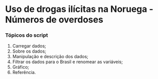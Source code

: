 # Uso de drogas ilícitas na Noruega - Números de overdoses

### Tópicos do script

1. Carregar dados;
2. Sobre os dados;
3. Manipulação e descrição dos dados;
4. Filtrar os dados para o Brasil e renomear as variáveis;
5. Gráfico;
6. Referência.
